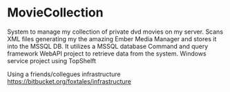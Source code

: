 # MovieCollection
System to manage my collection of private dvd movies on my server. 
Scans XML files generating my the amazing Ember Media Manager and stores it into the MSSQL DB.
It utilizes a MSSQL database
Command and query framework
WebAPI project to retrieve data from the system.
Windows service project using TopShelft

Using a friends/collegues infrastructure
https://bitbucket.org/foxtales/infrastructure

